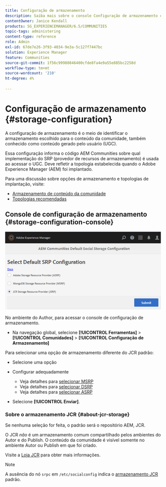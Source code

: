 ```yaml
---
title: Configuração de armazenamento
description: Saiba mais sobre o console Configuração de armazenamento como um meio de identificar o armazenamento escolhido para o conteúdo da comunidade, também conhecido como conteúdo gerado pelo usuário.
contentOwner: Janice Kendall
products: SG_EXPERIENCEMANAGER/6.5/COMMUNITIES
topic-tags: administering
content-type: reference
role: Admin
exl-id: 67de7e26-3f93-4034-9e3a-5c127f7447bc
solution: Experience Manager
feature: Communities
source-git-commit: 1f56c99980846400cfde8fa4e9a55e885bc2258d
workflow-type: tm+mt
source-wordcount: '210'
ht-degree: 4%

---
```


# Configuração de armazenamento {#storage-configuration}

A configuração de armazenamento é o meio de identificar o armazenamento escolhido para o conteúdo da comunidade, também conhecido como conteúdo gerado pelo usuário (UGC).

Essa configuração informa o código AEM Communities sobre qual implementação do SRP (provedor de recursos de armazenamento) é usada ao acessar o UGC. Deve refletir a topologia estabelecida quando o Adobe Experience Manager (AEM) foi implantado.

Para uma discussão sobre opções de armazenamento e topologias de implantação, visite:

* [Armazenamento de conteúdo da comunidade](working-with-srp.md)
* [Topologias recomendadas](topologies.md)

## Console de configuração de armazenamento {#storage-configuration-console}

![configuração-jsrp](assets/jsrp-configuration.png)

No ambiente do Author, para acessar o console de configuração de armazenamento.

* Na navegação global, selecione **[!UICONTROL Ferramentas]** > **[!UICONTROL Comunidades]** > **[!UICONTROL Configuração de Armazenamento]**

Para selecionar uma opção de armazenamento diferente do JCR padrão:

* Selecione uma opção
* Configurar adequadamente

   * Veja detalhes para [selecionar MSRP](msrp.md#select-msrp)
   * Veja detalhes para [selecionar DSRP](dsrp.md#select-dsrp)
   * Veja detalhes para [selecionar ASRP](asrp.md#select-asrp)

* Selecione **[!UICONTROL Enviar]**.

### Sobre o armazenamento JCR {#about-jcr-storage}

Se nenhuma seleção for feita, o padrão será o repositório AEM, JCR.

O JCR *não* é um armazenamento comum compartilhado pelos ambientes do Autor e do Publish. O conteúdo da comunidade é visível somente no ambiente Autor ou Publish em que foi criado.

Visite a [Loja JCR](jsrp.md) para obter mais informações.

>[!NOTE]
>
>A ausência do nó `srpc` em `/etc/socialconfig` indica o [armazenamento JCR](jsrp.md) padrão.
